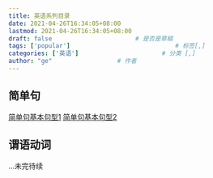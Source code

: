 ```yaml
---
title: 英语系列目录
date: 2021-04-26T16:34:05+08:00
lastmod: 2021-04-26T16:34:05+08:00
draft: false                       # 是否是草稿
tags: ['popular']                             # 标签[,]
categories: ['英语']                       # 分类 [,]
author: "ge"                  # 作者
---
```


## 简单句
[简单句基本句型1](https://blog.tnt.pub/2021_04_25_english_simple_grammar_01.html)
[简单句基本句型2](https://blog.tnt.pub/2021_04_26_english_simple_grammar_02.html)
## 谓语动词
...未完待续